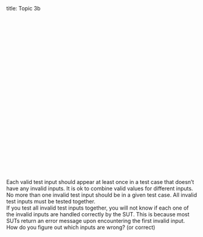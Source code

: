 <frontmatter>
  title: Topic 3b
</frontmatter>

<br>
<br>
<br>
<br>
<br>
<br>
<br>
<br>
<br>
<br>
<br>
<br>
<br>
<br>
<br>
<br>
<br>
<br>
<br>
<br>
<br>
<br>
<br>
<br>
<br>
<br>




<question type="mcq" no-page-break header="Which of these **contradicts** the heuristics recommended when creating test 
cases with multiple inputs?">
  <!-- Insert the reason for the option using the reason attribute -->
  <q-option reason="This is **correct**. We need to figure out if a positive test case works!">
    Each valid test input should appear at least once in a test case that doesn’t have any invalid inputs.
  </q-option>
  <q-option>
    It is ok to combine valid values for different inputs.
  </q-option>
  <q-option>
    No more than one invalid test input should be in a given test case.
  </q-option>
  <!-- Use the 'correct' attribute to indicate an option as correct. -->
  <q-option correct>
    All invalid test inputs must be tested together.
    <!-- Optionally, you may use a reason slot instead of a reason attribute. -->
    <div slot="reason">
    If you test all invalid test inputs together, you will not know if each one of the invalid inputs are handled
    correctly by the SUT.
    This is because most SUTs return an error message upon encountering the first invalid input.
    </div>
  </q-option>
  <div slot="hint">
  How do you figure out which inputs are wrong? (or correct)
  </div>
</question>
